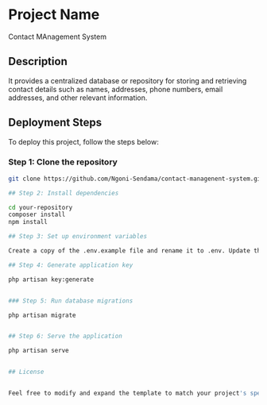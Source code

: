 # Project Name
Contact MAnagement System


## Description

 It provides a centralized database or repository for storing and retrieving contact details such as names, addresses, phone numbers, email addresses, and other relevant information.

## Deployment Steps

To deploy this project, follow the steps below:

### Step 1: Clone the repository 


```bash
git clone https://github.com/Ngoni-Sendama/contact-managenent-system.git

## Step 2: Install dependencies

cd your-repository
composer install
npm install

## Step 3: Set up environment variables

Create a copy of the .env.example file and rename it to .env. Update the necessary environment variables in the .env file, such as database credentials and any other required settings.

## Step 4: Generate application key

php artisan key:generate


### Step 5: Run database migrations

php artisan migrate


## Step 6: Serve the application

php artisan serve


## License


Feel free to modify and expand the template to match your project's specific deployment steps and requirements.

